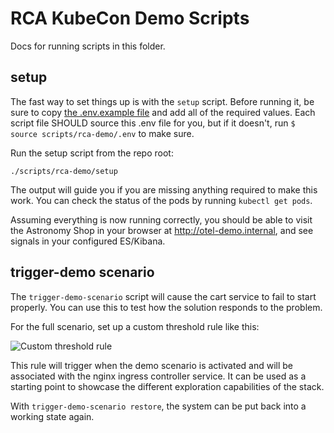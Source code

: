 # RCA KubeCon Demo Scripts

Docs for running scripts in this folder. 


## setup

The fast way to set things up is with the `setup` script. Before running it, be sure to copy 
[the .env.example file](./.env.example) and add all of the required values. Each script file SHOULD
source this .env file for you, but if it doesn't, run `$ source scripts/rca-demo/.env` to make sure.

Run the setup script from the repo root:

```
./scripts/rca-demo/setup
```

The output will guide you if you are missing anything required to make this work. You can check the
status of the pods by running `kubectl get pods`. 

Assuming everything is now running correctly, you should be able to visit the Astronomy Shop in
your browser at http://otel-demo.internal, and see signals in your configured ES/Kibana.

## trigger-demo scenario

The `trigger-demo-scenario` script will cause the cart service to fail to start properly. You can use this to test how the solution responds to the problem.

For the full scenario, set up a custom threshold rule like this:

![Custom threshold rule](threshold_rule.png "Custom threshold rule")

This rule will trigger when the demo scenario is activated and will be associated with the nginx ingress controller service. It can be used as a starting point to showcase the different exploration capabilities of the stack.

With `trigger-demo-scenario restore`, the system can be put back into a working state again.
